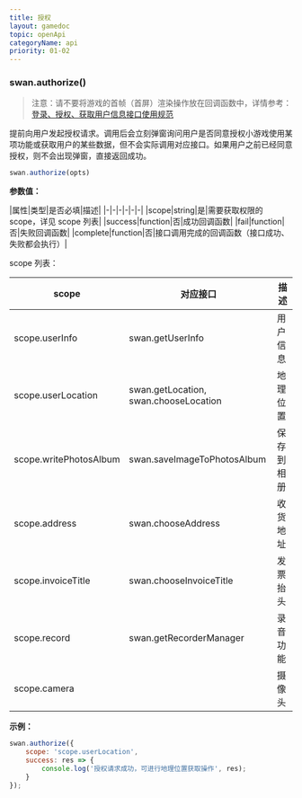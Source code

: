 ```yaml
---
title: 授权
layout: gamedoc
topic: openApi
categoryName: api
priority: 01-02
---
```



### swan.authorize()

>注意：请不要将游戏的首帧（首屏）渲染操作放在回调函数中，详情参考： [登录、授权、获取用户信息接口使用规范](/game/tutorials/open_api/first-frame-rule/)

提前向用户发起授权请求。调用后会立刻弹窗询问用户是否同意授权小游戏使用某项功能或获取用户的某些数据，但不会实际调用对应接口。如果用户之前已经同意授权，则不会出现弹窗，直接返回成功。

```js
swan.authorize(opts)
```

**参数值：**

|属性|类型|是否必填|描述|
|-|-|-|-|-|-|
|scope|string|是|需要获取权限的 scope，详见 scope 列表|
|success|function|否|成功回调函数|
|fail|function|否|失败回调函数|
|complete|function|否|接口调用完成的回调函数（接口成功、失败都会执行）|

scope 列表：

|scope|对应接口|描述|
|-|-|-|
|scope.userInfo|swan.getUserInfo|用户信息|
|scope.userLocation|swan.getLocation, swan.chooseLocation|地理位置|
|scope.writePhotosAlbum|swan.saveImageToPhotosAlbum|保存到相册|
|scope.address|swan.chooseAddress|收货地址|
|scope.invoiceTitle|swan.chooseInvoiceTitle|发票抬头|
|scope.record|swan.getRecorderManager|录音功能|
|scope.camera|<camera/>|摄像头|

**示例：**

```js
swan.authorize({
    scope: 'scope.userLocation',
    success: res => {
        console.log('授权请求成功，可进行地理位置获取操作', res);
    }
});
```
